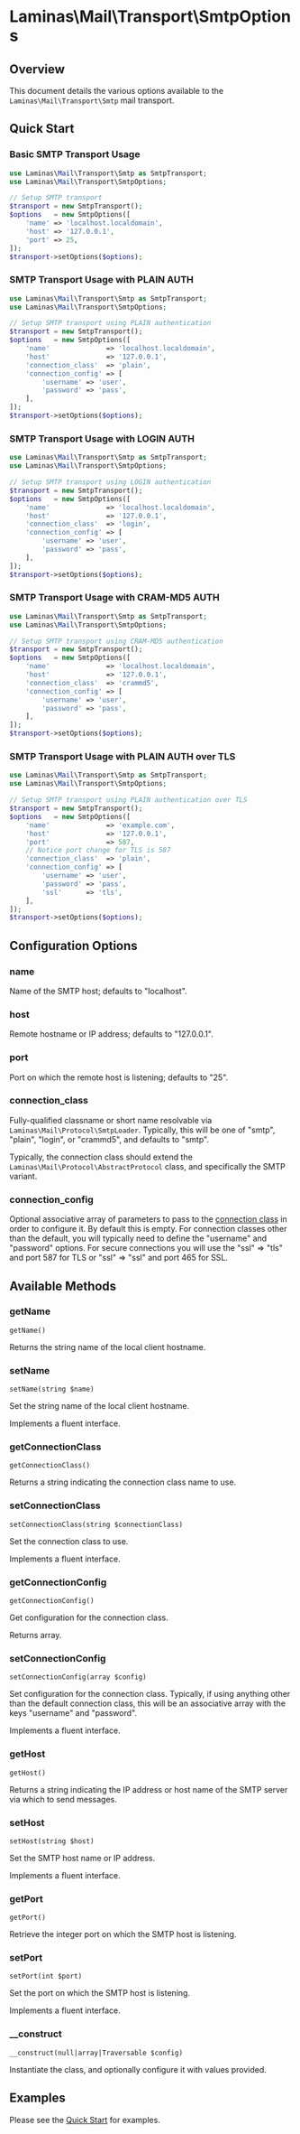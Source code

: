 # Laminas\\Mail\\Transport\\SmtpOptions

## Overview

This document details the various options available to the `Laminas\Mail\Transport\Smtp` mail
transport.

## Quick Start

### Basic SMTP Transport Usage

```php
use Laminas\Mail\Transport\Smtp as SmtpTransport;
use Laminas\Mail\Transport\SmtpOptions;

// Setup SMTP transport
$transport = new SmtpTransport();
$options   = new SmtpOptions([
    'name' => 'localhost.localdomain',
    'host' => '127.0.0.1',
    'port' => 25,
]);
$transport->setOptions($options);
```

### SMTP Transport Usage with PLAIN AUTH

```php
use Laminas\Mail\Transport\Smtp as SmtpTransport;
use Laminas\Mail\Transport\SmtpOptions;

// Setup SMTP transport using PLAIN authentication
$transport = new SmtpTransport();
$options   = new SmtpOptions([
    'name'              => 'localhost.localdomain',
    'host'              => '127.0.0.1',
    'connection_class'  => 'plain',
    'connection_config' => [
        'username' => 'user',
        'password' => 'pass',
    ],
]);
$transport->setOptions($options);
```

### SMTP Transport Usage with LOGIN AUTH

```php
use Laminas\Mail\Transport\Smtp as SmtpTransport;
use Laminas\Mail\Transport\SmtpOptions;

// Setup SMTP transport using LOGIN authentication
$transport = new SmtpTransport();
$options   = new SmtpOptions([
    'name'              => 'localhost.localdomain',
    'host'              => '127.0.0.1',
    'connection_class'  => 'login',
    'connection_config' => [
        'username' => 'user',
        'password' => 'pass',
    ],
]);
$transport->setOptions($options);
```

### SMTP Transport Usage with CRAM-MD5 AUTH

```php
use Laminas\Mail\Transport\Smtp as SmtpTransport;
use Laminas\Mail\Transport\SmtpOptions;

// Setup SMTP transport using CRAM-MD5 authentication
$transport = new SmtpTransport();
$options   = new SmtpOptions([
    'name'              => 'localhost.localdomain',
    'host'              => '127.0.0.1',
    'connection_class'  => 'crammd5',
    'connection_config' => [
        'username' => 'user',
        'password' => 'pass',
    ],
]);
$transport->setOptions($options);
```

### SMTP Transport Usage with PLAIN AUTH over TLS

```php
use Laminas\Mail\Transport\Smtp as SmtpTransport;
use Laminas\Mail\Transport\SmtpOptions;

// Setup SMTP transport using PLAIN authentication over TLS
$transport = new SmtpTransport();
$options   = new SmtpOptions([
    'name'              => 'example.com',
    'host'              => '127.0.0.1',
    'port'              => 587,
    // Notice port change for TLS is 587
    'connection_class'  => 'plain',
    'connection_config' => [
        'username' => 'user',
        'password' => 'pass',
        'ssl'      => 'tls',
    ],
]);
$transport->setOptions($options);
```

## Configuration Options

### name
Name of the SMTP host; defaults to "localhost".

### host

Remote hostname or IP address; defaults to "127.0.0.1".

### port

Port on which the remote host is listening; defaults to "25".

### connection\_class

Fully-qualified classname or short name resolvable via `Laminas\Mail\Protocol\SmtpLoader`. Typically,
this will be one of "smtp", "plain", "login", or "crammd5", and defaults to "smtp".

Typically, the connection class should extend the `Laminas\Mail\Protocol\AbstractProtocol` class, and
specifically the SMTP variant.

### connection\_config

Optional associative array of parameters to pass to the [connection
class](#connection_class) in order to configure it. By default this is empty.
For connection classes other than the default, you will typically need to define
the "username" and "password" options. For secure connections you will use the
"ssl" =&gt; "tls" and port 587 for TLS or "ssl" =&gt; "ssl" and port 465 for
SSL.

## Available Methods

### getName

`getName()`

Returns the string name of the local client hostname.

### setName

`setName(string $name)`

Set the string name of the local client hostname.

Implements a fluent interface.

### getConnectionClass

`getConnectionClass()`

Returns a string indicating the connection class name to use.

### setConnectionClass

`setConnectionClass(string $connectionClass)`

Set the connection class to use.

Implements a fluent interface.

### getConnectionConfig

`getConnectionConfig()`

Get configuration for the connection class.

Returns array.

### setConnectionConfig

`setConnectionConfig(array $config)`

Set configuration for the connection class. Typically, if using anything other than the default
connection class, this will be an associative array with the keys "username" and "password".

Implements a fluent interface.

### getHost

`getHost()`

Returns a string indicating the IP address or host name of the SMTP server via which to send
messages.

### setHost

`setHost(string $host)`

Set the SMTP host name or IP address.

Implements a fluent interface.

### getPort

`getPort()`

Retrieve the integer port on which the SMTP host is listening.

### setPort

`setPort(int $port)`

Set the port on which the SMTP host is listening.

Implements a fluent interface.

### \_\_construct

`__construct(null|array|Traversable $config)`

Instantiate the class, and optionally configure it with values provided.

## Examples

Please see the [Quick Start](laminas.mail.smtp.options.md) for examples.
